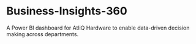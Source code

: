 # Business-Insights-360
A Power BI dashboard for AtliQ Hardware to enable data-driven decision making across departments.
